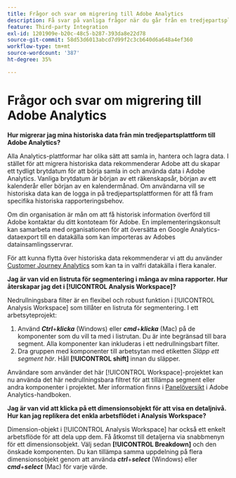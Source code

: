 ```yaml
---
title: Frågor och svar om migrering till Adobe Analytics
description: Få svar på vanliga frågor när du går från en tredjepartsplattform till Adobe.
feature: Third-party Integration
exl-id: 1201909e-b20c-48c5-b287-393da8e22d78
source-git-commit: 58d53d6013abcd7d99f2c3cb640d6a648a4ef360
workflow-type: tm+mt
source-wordcount: '387'
ht-degree: 35%

---
```


# Frågor och svar om migrering till Adobe Analytics

**Hur migrerar jag mina historiska data från min tredjepartsplattform till Adobe Analytics?**

Alla Analytics-plattformar har olika sätt att samla in, hantera och lagra data. I stället för att migrera historiska data rekommenderar Adobe att du skapar ett tydligt brytdatum för att börja samla in och använda data i Adobe Analytics. Vanliga brytdatum är början av ett räkenskapsår, början av ett kalenderår eller början av en kalendermånad. Om användarna vill se historiska data kan de logga in på tredjepartsplattformen för att få fram specifika historiska rapporteringsbehov.

Om din organisation är mån om att få historisk information överförd till Adobe kontaktar du ditt kontoteam för Adobe. En implementeringskonsult kan samarbeta med organisationen för att översätta en Google Analytics-dataexport till en datakälla som kan importeras av Adobes datainsamlingsservrar.

För att kunna flytta över historiska data rekommenderar vi att du använder [Customer Journey Analytics](https://experienceleague.adobe.com/en/docs/analytics-platform/using/cja-overview/cja-overview) som kan ta in valfri datakälla i flera kanaler.

**Jag är van vid en listruta för segmentering i många av mina rapporter. Hur återskapar jag det i [!UICONTROL Analysis Workspace]?**

Nedrullningsbara filter är en flexibel och robust funktion i [!UICONTROL Analysis Workspace] som tillåter en listruta för segmentering. I ett arbetsyteprojekt:

1. Använd ***Ctrl***+***klicka*** (Windows) eller ***cmd***+***klicka*** (Mac) på de komponenter som du vill ta med i listrutan. Du är inte begränsad till bara segment. Alla komponenter kan inkluderas i ett nedrullningsbart filter.
2. Dra gruppen med komponenter till arbetsytan med etiketten *Släpp ett segment här*. Håll **[!UICONTROL shift]** innan du släpper.

Användare som använder det här [!UICONTROL Workspace]-projektet kan nu använda det här nedrullningsbara filtret för att tillämpa segment eller andra komponenter i projektet. Mer information finns i [Panelöversikt](/help/analyze/analysis-workspace/c-panels/panels.md) i Adobe Analytics-handboken.

**Jag är van vid att klicka på ett dimensionsobjekt för att visa en detaljnivå. Hur kan jag replikera det enkla arbetsflödet i Analysis Workspace?**

Dimension-objekt i [!UICONTROL Analysis Workspace] har också ett enkelt arbetsflöde för att dela upp dem. Få åtkomst till detaljerna via snabbmenyn för ett dimensionsobjekt. Välj sedan **[!UICONTROL Breakdown]** och den önskade komponenten. Du kan tillämpa samma uppdelning på flera dimensionsobjekt genom att använda ***ctrl***+***select*** (Windows) eller ***cmd***+***select*** (Mac) för varje värde.
